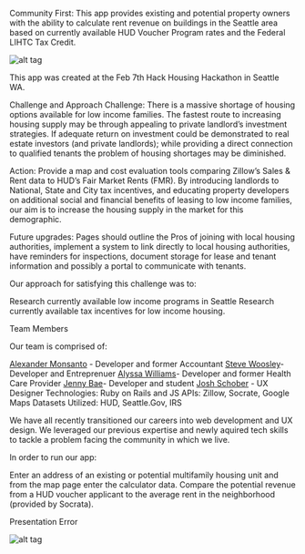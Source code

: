 Community First:
This app provides existing and potential property owners with the ability to calculate rent revenue on buildings in the Seattle area based on currently available HUD Voucher Program rates and the Federal LIHTC Tax Credit.

![alt tag](http://i.imgur.com/PXDnCga.jpg)

This app was created at the Feb 7th Hack Housing Hackathon in Seattle WA.

Challenge and Approach
Challenge: There is a massive shortage of housing options available for low income families. The fastest route to increasing housing supply may be through appealing to private landlord’s investment strategies. If adequate return on investment could be demonstrated to real estate investors (and private landlords); while providing a direct connection to qualified tenants the problem of housing shortages may be diminished.

Action: Provide a map and cost evaluation tools comparing Zillow’s Sales & Rent data to HUD’s Fair Market Rents (FMR).  By introducing landlords to National, State and City tax incentives, and educating property developers on additional social and financial benefits of leasing to low income families, our aim is to increase the housing supply in the market for this demographic.

Future upgrades: Pages should outline the Pros of joining with local housing authorities, implement a system to link directly to local housing authorities, have reminders for inspections, document storage for lease and tenant information and possibly a portal to communicate with tenants.

Our approach for satisfying this challenge was to:

Research currently available low income programs in Seattle
Research currently available tax incentives for low income housing.

Team Members

Our team is comprised of:

[Alexander Monsanto](https://www.linkedin.com/in/alexandermonsanto) - Developer and former Accountant
[Steve Woosley](www.linkedin.com/in/stevewoolsey)- Developer and Entreprenuer
[Alyssa Williams](www.linkedin.com/in/ajwilliams12)- Developer and former Health Care Provider
[Jenny Bae](www.linkedin.com/in/baejj)- Developer and student
[Josh Schober](www.linkedin.com/in/joshuaschober) - UX Designer
Technologies: Ruby on Rails and JS
APIs: Zillow, Socrate, Google Maps
Datasets Utilized: HUD, Seattle.Gov, IRS

We have all recently transitioned our careers into web development and UX design. We leveraged our previous expertise and newly aquired tech skills to tackle a problem facing the community in which we live.

In order to run our app:

Enter an address of an existing or potential multifamily housing unit and from the map page enter the calculator data. Compare the potential revenue from a HUD voucher applicant to the average rent in the neighborhood (provided by Socrata).

Presentation Error

![alt tag](http://i.imgur.com/zaG1Sy0.png?1)



